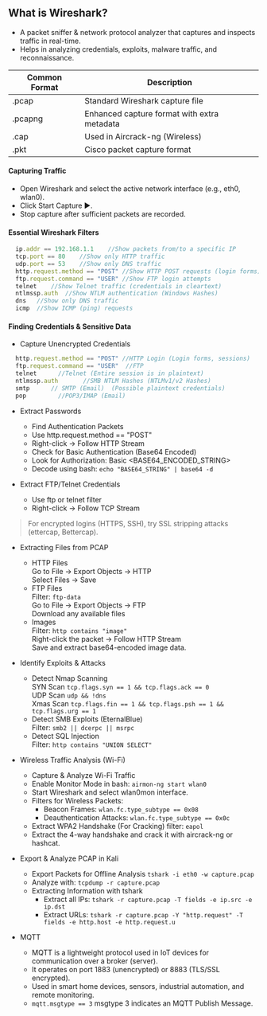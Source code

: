 ## What is Wireshark?
- A packet sniffer & network protocol analyzer that captures and inspects traffic in real-time.
- Helps in analyzing credentials, exploits, malware traffic, and reconnaissance.


| Common Format | Description  |  
|-------|---------------------------------|  
| .pcap	| Standard Wireshark capture file |  
|.pcapng |	Enhanced capture format with extra metadata|  
| .cap |	Used in Aircrack-ng (Wireless)|  
| .pkt |	Cisco packet capture format|  

#### Capturing Traffic
- Open Wireshark and select the active network interface (e.g., eth0, wlan0).
- Click Start Capture ▶️.
- Stop capture after sufficient packets are recorded.

#### Essential Wireshark Filters
````js
  ip.addr == 192.168.1.1	//Show packets from/to a specific IP
  tcp.port == 80	//Show only HTTP traffic
  udp.port == 53	//Show only DNS traffic
  http.request.method == "POST"	//Show HTTP POST requests (login forms)
  ftp.request.command == "USER"	//Show FTP login attempts
  telnet	//Show Telnet traffic (credentials in cleartext)
  ntlmssp.auth	//Show NTLM authentication (Windows Hashes)
  dns	//Show only DNS traffic
  icmp	//Show ICMP (ping) requests
````

#### Finding Credentials & Sensitive Data
- Capture Unencrypted Credentials
````js
  http.request.method == "POST"	//HTTP Login (Login forms, sessions)
  ftp.request.command == "USER"	 //FTP
  telnet	  //Telnet (Entire session is in plaintext)
  ntlmssp.auth	     //SMB NTLM Hashes (NTLMv1/v2 Hashes)
  smtp	    // SMTP (Email)	 (Possible plaintext credentials)
  pop	      //POP3/IMAP (Email)
````
- Extract Passwords
  - Find Authentication Packets
  - Use http.request.method == "POST"
  - Right-click → Follow HTTP Stream
  - Check for Basic Authentication (Base64 Encoded)
  - Look for Authorization: Basic <BASE64_ENCODED_STRING>
  - Decode using bash: `echo "BASE64_STRING" | base64 -d`

- Extract FTP/Telnet Credentials
  - Use ftp or telnet filter
  - Right-click → Follow TCP Stream

> For encrypted logins (HTTPS, SSH), try SSL stripping attacks (ettercap, Bettercap).

- Extracting Files from PCAP
  - HTTP Files  
      Go to File → Export Objects → HTTP  
      Select Files → Save  
  - FTP Files  
      Filter: `ftp-data`  
      Go to File → Export Objects → FTP  
      Download any available files  
  - Images  
      Filter: `http contains "image"`  
      Right-click the packet → Follow HTTP Stream  
      Save and extract base64-encoded image data.  

- Identify Exploits & Attacks
  - Detect Nmap Scanning  
    SYN Scan	`tcp.flags.syn == 1 && tcp.flags.ack == 0`  
    UDP Scan	`udp && !dns`  
    Xmas Scan	`tcp.flags.fin == 1 && tcp.flags.psh == 1 && tcp.flags.urg == 1`  
  - Detect SMB Exploits (EternalBlue)  
    Filter: `smb2 || dcerpc || msrpc`  
  - Detect SQL Injection  
Filter: `http contains "UNION SELECT"`  

- Wireless Traffic Analysis (Wi-Fi)
  - Capture & Analyze Wi-Fi Traffic
  - Enable Monitor Mode in bash: `airmon-ng start wlan0`
  - Start Wireshark and select wlan0mon interface.
  - Filters for Wireless Packets:
    - Beacon Frames: `wlan.fc.type_subtype == 0x08`
    - Deauthentication Attacks: `wlan.fc.type_subtype == 0x0c`
  - Extract WPA2 Handshake (For Cracking) filter: `eapol`
  - Extract the 4-way handshake and crack it with aircrack-ng or hashcat.
    
- Export & Analyze PCAP in Kali
  - Export Packets for Offline Analysis `tshark -i eth0 -w capture.pcap`
  - Analyze with: `tcpdump -r capture.pcap`
  - Extracting Information with tshark
    - Extract all IPs: `tshark -r capture.pcap -T fields -e ip.src -e ip.dst`
    - Extract URLs: `tshark -r capture.pcap -Y "http.request" -T fields -e http.host -e http.request.u`
   
- MQTT
  - MQTT is a lightweight protocol used in IoT devices for communication over a broker (server).
  - It operates on port 1883 (unencrypted) or 8883 (TLS/SSL encrypted).
  - Used in smart home devices, sensors, industrial automation, and remote monitoring.
  - `mqtt.msgtype == 3` msgtype 3 indicates an MQTT Publish Message.
